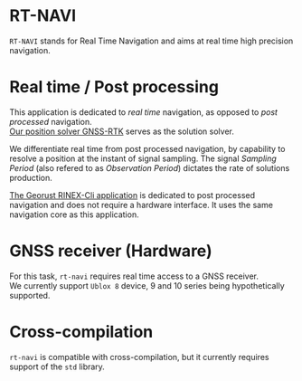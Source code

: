 RT-NAVI
=======

`RT-NAVI` stands for Real Time Navigation and aims at real time high precision navigation.

Real time / Post processing
===========================

This application is dedicated to _real time_ navigation, as opposed to _post processed_ navigation.  
[Our position solver GNSS-RTK](https://github.com/rtk-rs/gnss-rtk) serves as the solution solver.  

We differentiate real time from post processed navigation, by capability to resolve a position at the instant
of signal sampling. The signal _Sampling Period_ (also refered to as _Observation Period_) dictates the rate
of solutions production.

[The Georust RINEX-Cli application](https://github.com/georust/rinex) is dedicated to post processed navigation
and does not require a hardware interface. It uses the same navigation core as this application.

GNSS receiver (Hardware)
========================

For this task, `rt-navi` requires real time access to a GNSS receiver.  
We currently support `Ublox 8` device, 9 and 10 series being hypothetically supported.

Cross-compilation
=================

`rt-navi` is compatible with cross-compilation, but it currently requires support of the `std` library.
